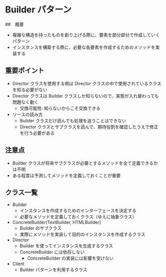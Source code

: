 # Builder パターン

##　概要

- 複雑な構造を持ったものを創り上げる際に、要素を部分部分で作成していくパターン
- インスタンスを構築する際に、必要な各要素を作成するためのメソッドを実装する

## 重要ポイント

- Director クラスを使用する側は Director クラスの中で使用されているクラスを知る必要がない
- Director クラスは Builder クラスしか知らないので、実態が入れ替わっても問題なく動く
  - 交換可能性: 知らないからこそ交換できる
- ソースの読み方
  - Builder クラスだけ読んでも処理を追うことはできない
  - Director クラスとサブクラスを読んで、期待役割を確認したうえで修正を行う必要がある

## 注意点

- Builder クラスが将来サブクラスが必要とするメソッドを全て定義できるかは不明
- ある程度は予測してメソッドを定義しておくことが重要

## クラス一覧

- Builder
  - インスタンスを作成するためのインターフェースを決定する
  - 必要なメソッドを定義しておくクラス（ゆえに抽象クラス）
- ConcreteBuilder(TextBuilder, HTMLBuilder)
  - Builder のサブクラス
  - 実際にメソッドを実装して目的のインスタンスを作成するクラス
- Director
  - Builder を使ってインスタンスを生成するクラス
  - ConcreteBuilder には依存しない
    - ConcreteBuilder の実装には影響を受けない
- Client
  - Builder パターンを利用するクラス
